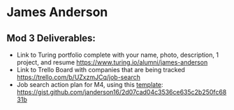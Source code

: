 # James Anderson

## Mod 3 Deliverables:

* Link to Turing portfolio complete with your name, photo, description, 1 project, and resume
https://www.turing.io/alumni/james-anderson
* Link to Trello Board with companies that are being tracked
https://trello.com/b/UZxzmJCq/job-search
* Job search action plan for M4, using this [template](https://github.com/turingschool/career-development-curriculum/blob/master/module_three/mod_4_action_plan_template.md):
https://gist.github.com/janderson16/2d07cad04c3536ce635c2b250fc6831b
